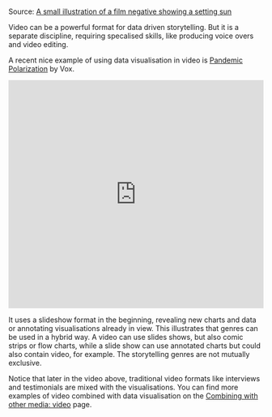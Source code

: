 <p class='center'>
<img src='Data%20story%20genres%20and%20structures%20854bd72307ad4dbda8a777a86347f3df/filmvideoanimation.png' alt='' class='max-200' />
</p>

Source: [A small illustration of a film negative showing a setting sun](https://cpb-us-e1.wpmucdn.com/sites.northwestern.edu/dist/3/3481/files/2015/02/Narrative_Visualization.pdf)

Video can be a powerful format for data driven storytelling. But it is a separate discipline, requiring specalised skills, like producing voice overs and video editing.

A recent nice example of using data visualisation in video is [Pandemic Polarization](https://www.youtube.com/watch?v=sv0dQfRRrEQ&ab_channel=Vox) by Vox.

<iframe width="100%" height="450" src="https://www.youtube.com/embed/sv0dQfRRrEQ" title="YouTube video player" frameborder="0" allow="accelerometer; autoplay; clipboard-write; encrypted-media; gyroscope; picture-in-picture; web-share" allowfullscreen></iframe>

It uses a slideshow format in the beginning, revealing new charts and data or annotating visualisations already in view. This illustrates that genres can be used in a hybrid way. A video can use slides shows, but also comic strips or flow charts, while a slide show can use annotated charts but could also contain video, for example. The storytelling genres are not mutually exclusive.

Notice that later in the video above, traditional video formats like interviews and testimonials are mixed with the visualisations. You can find more examples of video combined with data visualisation on the <span class='internal-link'>[Combining with other media: video](combining-with-other-media-video)</span> page.
